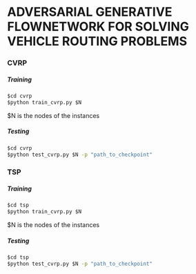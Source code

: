 # ADVERSARIAL GENERATIVE FLOWNETWORK FOR SOLVING VEHICLE ROUTING PROBLEMS

### CVRP

##### Training

```cmd
$cd cvrp
$python train_cvrp.py $N
```

$N is the nodes of the instances

##### Testing

```cmd
$cd cvrp
$python test_cvrp.py $N -p "path_to_checkpoint"
```

### TSP

##### Training

```cmd
$cd tsp
$python train_cvrp.py $N
```

$N is the nodes of the instances

##### Testing

```cmd
$cd tsp
$python test_cvrp.py $N -p "path_to_checkpoint"
```


